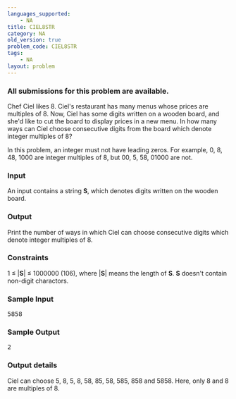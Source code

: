 ```yaml
---
languages_supported:
    - NA
title: CIEL8STR
category: NA
old_version: true
problem_code: CIEL8STR
tags:
    - NA
layout: problem
---
```

###  All submissions for this problem are available. 

Chef Ciel likes 8. Ciel's restaurant has many menus whose prices are multiples of 8. Now, Ciel has some digits written on a wooden board, and she'd like to cut the board to display prices in a new menu. In how many ways can Ciel choose consecutive digits from the board which denote integer multiples of 8?

In this problem, an integer must not have leading zeros. For example, 0, 8, 48, 1000 are integer multiples of 8, but 00, 5, 58, 01000 are not.

### Input

An input contains a string **S**, which denotes digits written on the wooden board.

### Output

Print the number of ways in which Ciel can choose consecutive digits which denote integer multiples of 8.

### Constraints

1 ≤ |**S**| ≤ 1000000 (106), where |**S**| means the length of **S**.
**S** doesn't contain non-digit charactors.

### Sample Input

<pre>5858
</pre>
### Sample Output

<pre>2
</pre>
### Output details

Ciel can choose 5, 8, 5, 8, 58, 85, 58, 585, 858 and 5858. Here, only 8 and 8 are multiples of 8.
